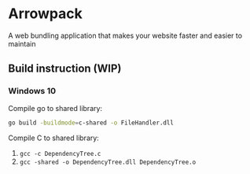 # Arrowpack
A web bundling application that makes your website faster and easier to maintain
## Build instruction (WIP)
### Windows 10
Compile go to shared library:
```sh
go build -buildmode=c-shared -o FileHandler.dll
```
Compile C to shared library:
1. ``` gcc -c DependencyTree.c ```
2. ``` gcc -shared -o DependencyTree.dll DependencyTree.o ```
